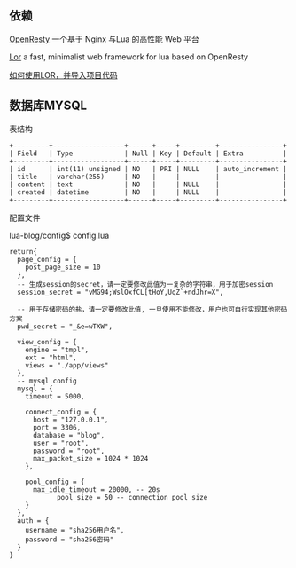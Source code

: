 ## 依赖

[OpenResty](http://openresty.org/cn/) 一个基于 Nginx 与Lua 的高性能 Web 平台

[Lor](https://github.com/sumory/lor) a fast, minimalist web framework for lua based on OpenResty

[如何使用LOR，并导入项目代码](https://github.com/sumory/lor#installation)

## 数据库MYSQL
表结构

```
+---------+------------------+------+-----+---------+----------------+
| Field   | Type             | Null | Key | Default | Extra          |
+---------+------------------+------+-----+---------+----------------+
| id      | int(11) unsigned | NO   | PRI | NULL    | auto_increment |
| title   | varchar(255)     | NO   |     |         |                |
| content | text             | NO   |     | NULL    |                |
| created | datetime         | NO   |     | NULL    |                |
+---------+------------------+------+-----+---------+----------------+
```

配置文件

lua-blog/config$ config.lua

```
return{
  page_config = {
    post_page_size = 10
  },
  -- 生成session的secret，请一定要修改此值为一复杂的字符串，用于加密session
  session_secret = "vMG94;WslOxfCL[tHoY,UqZ`+ndJhr=X",

  -- 用于存储密码的盐，请一定要修改此值, 一旦使用不能修改，用户也可自行实现其他密码方案
  pwd_secret = "_&e=wTXW",

  view_config = {
    engine = "tmpl",
    ext = "html",
    views = "./app/views"
  },
  -- mysql config
  mysql = {
    timeout = 5000,

    connect_config = {
      host = "127.0.0.1",
      port = 3306,
      database = "blog",
      user = "root",
      password = "root",
      max_packet_size = 1024 * 1024
    },

    pool_config = {
      max_idle_timeout = 20000, -- 20s
            pool_size = 50 -- connection pool size
    }
  },
  auth = {
    username = "sha256用户名",
    password = "sha256密码"
  }
}
```